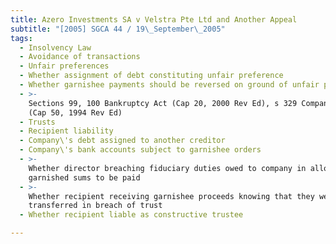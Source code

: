 ```yaml
---
title: Azero Investments SA v Velstra Pte Ltd and Another Appeal
subtitle: "[2005] SGCA 44 / 19\_September\_2005"
tags:
  - Insolvency Law
  - Avoidance of transactions
  - Unfair preferences
  - Whether assignment of debt constituting unfair preference
  - Whether garnishee payments should be reversed on ground of unfair preference
  - >-
    Sections 99, 100 Bankruptcy Act (Cap 20, 2000 Rev Ed), s 329 Companies Act
    (Cap 50, 1994 Rev Ed)
  - Trusts
  - Recipient liability
  - Company\'s debt assigned to another creditor
  - Company\'s bank accounts subject to garnishee orders
  - >-
    Whether director breaching fiduciary duties owed to company in allowing
    garnished sums to be paid
  - >-
    Whether recipient receiving garnishee proceeds knowing that they were
    transferred in breach of trust
  - Whether recipient liable as constructive trustee

---
```


